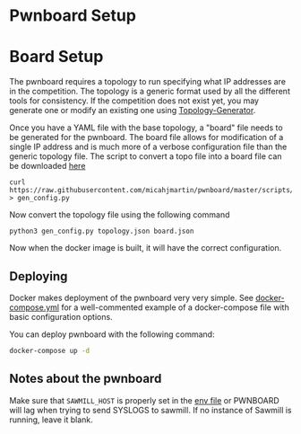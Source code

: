 # Pwnboard Setup

# Board Setup
The pwnboard requires a topology to run specifying what IP addresses are in the competition.
The topology is a generic format used by all the different tools for consistency. If the competition does not exist yet, you may generate one or modify an existing one using [Topology-Generator](https://github.com/RITRedteam/Topology-Generator).


Once you have a YAML file with the base topology, a "board" file needs to be generated for the pwnboard. The board file allows for modification of a single IP address and is much more of a verbose configuration file than the generic topology file. The script to convert a topo file into a board file can be downloaded [here](https://github.com/micahjmartin/pwnboard/blob/master/scripts/gen_config.py)

```
curl https://raw.githubusercontent.com/micahjmartin/pwnboard/master/scripts/gen_config.py > gen_config.py
```

Now convert the topology file using the following command
```
python3 gen_config.py topology.json board.json
```

Now when the docker image is built, it will have the correct configuration.

## Deploying

Docker makes deployment of the pwnboard very very simple. See [docker-compose.yml](../docker-compose.yml) for a well-commented example of a docker-compose file with basic configuration options.

You can deploy pwnboard with the following command:
```bash
docker-compose up -d
```

## Notes about the pwnboard

Make sure that `SAWMILL_HOST` is properly set in the [env file](../../../.env) or PWNBOARD will lag
when trying to send SYSLOGS to sawmill. If no instance of Sawmill is running, leave it blank.
